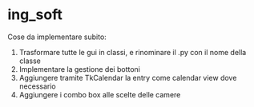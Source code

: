 # ing_soft

Cose da implementare subito:
1. Trasformare tutte le gui in classi, e rinominare il .py con il nome della classe
2. Implementare la gestione dei bottoni
3. Aggiungere tramite TkCalendar la entry come calendar view dove necessario
4. Aggiungere i combo box alle scelte delle camere